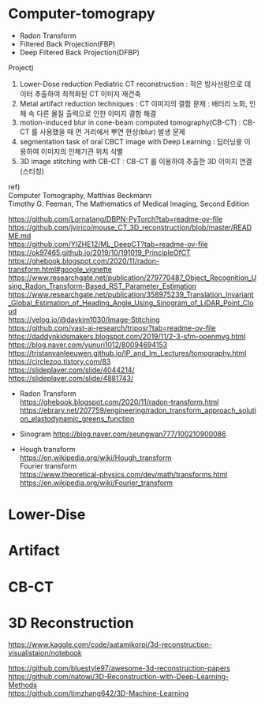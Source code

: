 # Computer-tomograpy

- Radon Transform  
- Filtered Back Projection(FBP)  
- Deep Filtered Back Projection(DFBP)


Project)
  1.  Lower-Dose reduction Pediatric CT reconstruction : 적은 방사선량으로 데이터 추출하여 최적화된 CT 이미지 재건축
  2.  Metal artifact reduction techniques : CT 이미지의 결함 문제 : 배터리 노화, 인체 속 다른 물질 출력으로 인한 이미지 결함 해결
  3.  motion-induced blur in cone-beam computed tomography(CB-CT) : CB-CT 를 사용했을 때 먼 거리에서 뿌연 현상(blur) 발생 문제
  4.  segmentation task of oral CBCT image with Deep Learning : 딥러닝을 이용하여 이미지의 인체기관 위치 식별
  5.  3D image stitching with CB-CT : CB-CT 를 이용하여 추출한 3D 이미지 연결(스티칭)


ref)     
Computer Tomography, Matthias Beckmann  
Timothy G. Feeman, The Mathematics of Medical Imaging, Second Edition  

https://github.com/Lornatang/DBPN-PyTorch?tab=readme-ov-file  
https://github.com/jvirico/mouse_CT_3D_reconstruction/blob/master/README.md  
https://github.com/YIZHE12/ML_DeepCT?tab=readme-ov-file  
https://ok97465.github.io/2019/10/191019_PrincipleOfCT  
https://ghebook.blogspot.com/2020/11/radon-transform.html#google_vignette  
https://www.researchgate.net/publication/279770487_Object_Recognition_Using_Radon_Transform-Based_RST_Parameter_Estimation  
https://www.researchgate.net/publication/358975239_Translation_Invariant_Global_Estimation_of_Heading_Angle_Using_Sinogram_of_LiDAR_Point_Cloud  
https://velog.io/@davkim1030/Image-Stitching  
https://github.com/vast-ai-research/triposr?tab=readme-ov-file  
https://daddynkidsmakers.blogspot.com/2019/11/2-3-sfm-openmvg.html
https://blog.naver.com/yunuri1012/80094694153  
https://tristanvanleeuwen.github.io/IP_and_Im_Lectures/tomography.html  
https://circlezoo.tistory.com/83  
https://slideplayer.com/slide/4044214/  
https://slideplayer.com/slide/4881743/

- Radon Transform  
https://ghebook.blogspot.com/2020/11/radon-transform.html  
https://ebrary.net/207759/engineering/radon_transform_approach_solution_elastodynamic_greens_function

- Sinogram
https://blog.naver.com/seungwan777/100210900086

- Hough transform  
https://en.wikipedia.org/wiki/Hough_transform  
Fourier transform  
https://www.theoretical-physics.com/dev/math/transforms.html  
https://en.wikipedia.org/wiki/Fourier_transform  

# Lower-Dise

# Artifact

# CB-CT

# 3D Reconstruction
https://www.kaggle.com/code/aatamikorpi/3d-reconstruction-visualistaion/notebook  

https://github.com/bluestyle97/awesome-3d-reconstruction-papers  
https://github.com/natowi/3D-Reconstruction-with-Deep-Learning-Methods  
https://github.com/timzhang642/3D-Machine-Learning  

